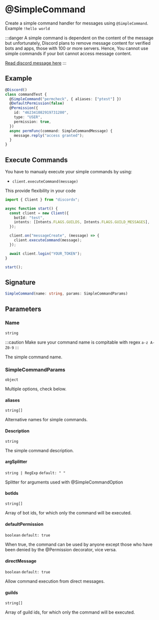 # @SimpleCommand

Create a simple command handler for messages using `@SimpleCommand`. Example `!hello world`

:::danger
A simple command is dependent on the content of the message but unfortunately, Discord plans to remove message content for verified bots and apps, those with 100 or more servers. Hence, You cannot use simple commands if your bot cannot access message content.

[Read discord message here](https://support-dev.discord.com/hc/en-us/articles/4404772028055-Message-Content-Access-Deprecation-for-Verified-Bots)
:::

## Example

```ts
@Discord()
class commandTest {
  @SimpleCommand("permcheck", { aliases: ["ptest"] })
  @DefaultPermission(false)
  @Permission({
    id: "462341082919731200",
    type: "USER",
    permission: true,
  })
  async permFunc(command: SimpleCommandMessage) {
    message.reply("access granted");
  }
}
```

## Execute Commands

You have to manualy execute your simple commands by using:

- `client.executeCommand(message)`

This provide flexibility in your code

```ts
import { Client } from "discordx";

async function start() {
  const client = new Client({
    botId: "test",
    intents: [Intents.FLAGS.GUILDS, Intents.FLAGS.GUILD_MESSAGES],
  });

  client.on("messageCreate", (message) => {
    client.executeCommand(message);
  });

  await client.login("YOUR_TOKEN");
}

start();
```

## Signature

```ts
SimpleCommand(name: string, params: SimpleCommandParams)
```

## Parameters

### Name

`string`

:::caution
Make sure your command name is compitable with regex `a-z A-Z0-9`
:::

The simple command name.

### SimpleCommandParams

`object`

Multiple options, check below.

#### aliases

`string[]`

Alternative names for simple commands.

#### Description

`string`

The simple command description.

#### argSplitter

`string | RegExp` `default: " "`

Splitter for arguments used with @SimpleCommandOption

#### botIds

`string[]`

Array of bot ids, for which only the command will be executed.

#### defaultPermission

`boolean` `default: true`

When true, the command can be used by anyone except those who have been denied by the @Permission decorator, vice versa.

#### directMessage

`boolean` `default: true`

Allow command execution from direct messages.

#### guilds

`string[]`

Array of guild ids, for which only the command will be executed.
